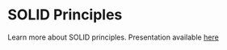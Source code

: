 # SOLID Principles

Learn more about SOLID principles. Presentation available [here](https://studiojms.github.io/solid-presentation/)
